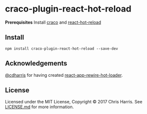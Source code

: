 # craco-plugin-react-hot-reload

**Prerequisites**
Install [craco](https://github.com/sharegate/craco) and [react-hot-reload](https://github.com/gaearon/react-hot-loader)

## Install

```
npm install craco-plugin-react-hot-reload --save-dev
```

## Acknowledgements

[@cdharris](https://github.com/cdharris) for having created [react-app-rewire-hot-loader](https://github.com/cdharris/react-app-rewire-hot-loader).

## License

Licensed under the MIT License, Copyright ©️ 2017 Chris Harris. See [LICENSE.md](LICENSE.md) for more information.
